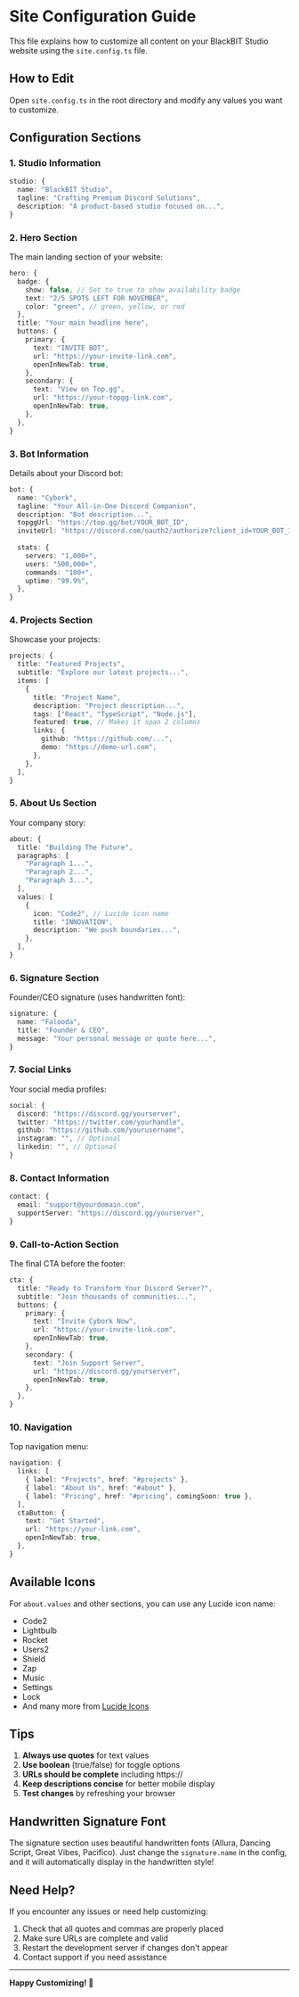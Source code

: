 # Site Configuration Guide

This file explains how to customize all content on your BlackBIT Studio website using the `site.config.ts` file.

## How to Edit

Open `site.config.ts` in the root directory and modify any values you want to customize.

## Configuration Sections

### 1. Studio Information
```typescript
studio: {
  name: "BlackBIT Studio",
  tagline: "Crafting Premium Discord Solutions",
  description: "A product-based studio focused on...",
}
```

### 2. Hero Section
The main landing section of your website:
```typescript
hero: {
  badge: {
    show: false, // Set to true to show availability badge
    text: "2/5 SPOTS LEFT FOR NOVEMBER",
    color: "green", // green, yellow, or red
  },
  title: "Your main headline here",
  buttons: {
    primary: {
      text: "INVITE BOT",
      url: "https://your-invite-link.com",
      openInNewTab: true,
    },
    secondary: {
      text: "View on Top.gg",
      url: "https://your-topgg-link.com",
      openInNewTab: true,
    },
  },
}
```

### 3. Bot Information
Details about your Discord bot:
```typescript
bot: {
  name: "Cybork",
  tagline: "Your All-in-One Discord Companion",
  description: "Bot description...",
  topggUrl: "https://top.gg/bot/YOUR_BOT_ID",
  inviteUrl: "https://discord.com/oauth2/authorize?client_id=YOUR_BOT_ID",
  
  stats: {
    servers: "1,000+",
    users: "500,000+",
    commands: "100+",
    uptime: "99.9%",
  },
}
```

### 4. Projects Section
Showcase your projects:
```typescript
projects: {
  title: "Featured Projects",
  subtitle: "Explore our latest projects...",
  items: [
    {
      title: "Project Name",
      description: "Project description...",
      tags: ["React", "TypeScript", "Node.js"],
      featured: true, // Makes it span 2 columns
      links: {
        github: "https://github.com/...",
        demo: "https://demo-url.com",
      },
    },
  ],
}
```

### 5. About Us Section
Your company story:
```typescript
about: {
  title: "Building The Future",
  paragraphs: [
    "Paragraph 1...",
    "Paragraph 2...",
    "Paragraph 3...",
  ],
  values: [
    {
      icon: "Code2", // Lucide icon name
      title: "INNOVATION",
      description: "We push boundaries...",
    },
  ],
}
```

### 6. Signature Section
Founder/CEO signature (uses handwritten font):
```typescript
signature: {
  name: "Falooda",
  title: "Founder & CEO",
  message: "Your personal message or quote here...",
}
```

### 7. Social Links
Your social media profiles:
```typescript
social: {
  discord: "https://discord.gg/yourserver",
  twitter: "https://twitter.com/yourhandle",
  github: "https://github.com/yourusername",
  instagram: "", // Optional
  linkedin: "", // Optional
}
```

### 8. Contact Information
```typescript
contact: {
  email: "support@yourdomain.com",
  supportServer: "https://discord.gg/yourserver",
}
```

### 9. Call-to-Action Section
The final CTA before the footer:
```typescript
cta: {
  title: "Ready to Transform Your Discord Server?",
  subtitle: "Join thousands of communities...",
  buttons: {
    primary: {
      text: "Invite Cybork Now",
      url: "https://your-invite-link.com",
      openInNewTab: true,
    },
    secondary: {
      text: "Join Support Server",
      url: "https://discord.gg/yourserver",
      openInNewTab: true,
    },
  },
}
```

### 10. Navigation
Top navigation menu:
```typescript
navigation: {
  links: [
    { label: "Projects", href: "#projects" },
    { label: "About Us", href: "#about" },
    { label: "Pricing", href: "#pricing", comingSoon: true },
  ],
  ctaButton: {
    text: "Get Started",
    url: "https://your-link.com",
    openInNewTab: true,
  },
}
```

## Available Icons

For `about.values` and other sections, you can use any Lucide icon name:
- Code2
- Lightbulb
- Rocket
- Users2
- Shield
- Zap
- Music
- Settings
- Lock
- And many more from [Lucide Icons](https://lucide.dev/)

## Tips

1. **Always use quotes** for text values
2. **Use boolean** (true/false) for toggle options
3. **URLs should be complete** including https://
4. **Keep descriptions concise** for better mobile display
5. **Test changes** by refreshing your browser

## Handwritten Signature Font

The signature section uses beautiful handwritten fonts (Allura, Dancing Script, Great Vibes, Pacifico). Just change the `signature.name` in the config, and it will automatically display in the handwritten style!

## Need Help?

If you encounter any issues or need help customizing:
1. Check that all quotes and commas are properly placed
2. Make sure URLs are complete and valid
3. Restart the development server if changes don't appear
4. Contact support if you need assistance

---

**Happy Customizing! 🎉**
